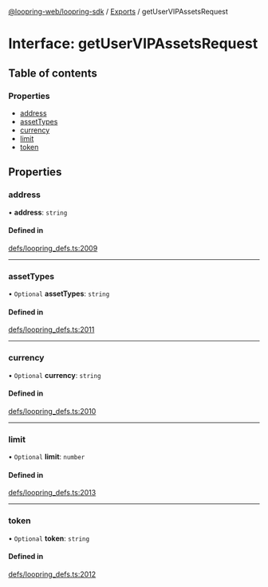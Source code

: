 [@loopring-web/loopring-sdk](../README.md) / [Exports](../modules.md) / getUserVIPAssetsRequest

# Interface: getUserVIPAssetsRequest

## Table of contents

### Properties

- [address](getUserVIPAssetsRequest.md#address)
- [assetTypes](getUserVIPAssetsRequest.md#assettypes)
- [currency](getUserVIPAssetsRequest.md#currency)
- [limit](getUserVIPAssetsRequest.md#limit)
- [token](getUserVIPAssetsRequest.md#token)

## Properties

### address

• **address**: `string`

#### Defined in

[defs/loopring_defs.ts:2009](https://github.com/Loopring/loopring_sdk/blob/5861d10/src/defs/loopring_defs.ts#L2009)

___

### assetTypes

• `Optional` **assetTypes**: `string`

#### Defined in

[defs/loopring_defs.ts:2011](https://github.com/Loopring/loopring_sdk/blob/5861d10/src/defs/loopring_defs.ts#L2011)

___

### currency

• `Optional` **currency**: `string`

#### Defined in

[defs/loopring_defs.ts:2010](https://github.com/Loopring/loopring_sdk/blob/5861d10/src/defs/loopring_defs.ts#L2010)

___

### limit

• `Optional` **limit**: `number`

#### Defined in

[defs/loopring_defs.ts:2013](https://github.com/Loopring/loopring_sdk/blob/5861d10/src/defs/loopring_defs.ts#L2013)

___

### token

• `Optional` **token**: `string`

#### Defined in

[defs/loopring_defs.ts:2012](https://github.com/Loopring/loopring_sdk/blob/5861d10/src/defs/loopring_defs.ts#L2012)
